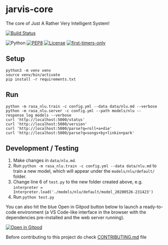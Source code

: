 # jarvis-core

The core of Just A Rather Very Intelligent System!

[![Build Status](https://travis-ci.org/the-vision/jarvis-core.svg?branch=master)](https://travis-ci.org/the-vision/jarvis-core)

![Python](https://img.shields.io/badge/python-3.7-blue.svg)
[![PEP8](https://img.shields.io/badge/code%20style-pep8-orange.svg)](https://www.python.org/dev/peps/pep-0008/)
[![License](https://img.shields.io/badge/license-MIT-blue.svg)](https://raw.githubusercontent.com/the-vision/jarvis-core/master/LICENSE)
[![first-timers-only](https://img.shields.io/badge/first--timers--only-friendly-blue.svg?style=flat-square)](https://www.firsttimersonly.com/)

## Setup
```
python3 -m venv venv
source venv/bin/activate
pip install -r requirements.txt
```

## Run
```
python -m rasa_nlu.train -c config.yml --data data/nlu.md --verbose
python -m rasa_nlu.server -c config.yml --path models/nlu --response_log models --verbose
curl 'http://localhost:5000/status'
curl 'http://localhost:5000/version'
curl 'http://localhost:5000/parse?q=roll+a+die'
curl 'http://localhost:5000/parse?q=songs+by+linkin+park'
```

## Development / Testing
1. Make changes in `data/nlu.md`.
1. Run `python -m rasa_nlu.train -c config.yml --data data/nlu.md` to train a new model, which will appear under the `models/nlu/default/` folder.
1. Change line 6 of `test.py` to the new folder created above, e.g. `interpreter = Interpreter.load('./models/nlu/default/model_20200526-231423')`
1. Run `python test.py`

You can also hit the blue Open in Gitpod button below to launch a ready-to-code environment (a VS Code-like interface in the browser with the dependencies pre-installed and the web server running).

[![Open in Gitpod](https://gitpod.io/button/open-in-gitpod.svg)](https://gitpod.io/#https://github.com/the-vision/jarvis-core/)

Before contributing to this project do check [CONTRIBUTING.md](https://github.com/the-vision/jarvis-core/blob/master/CONTRIBUTING.md) file
